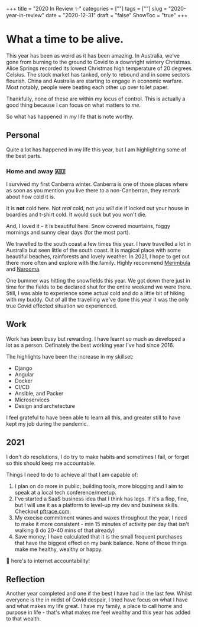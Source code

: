 
+++
title = "2020 In Review ✨"
categories = [""]
tags = [""]
slug = "2020-year-in-review"
date = "2020-12-31"
draft = "false"
ShowToc = "true"
+++

# What a time to be alive. 

This year has been as weird as it has been amazing. In Australia, we've gone from burning to the ground to Covid to a downright wintery Christmas. Alice Springs recorded its lowest Christmas high temperature of 20 degrees Celsius. The stock market has tanked, only to rebound and in some sectors flourish. China and Australia are starting to engage in economic warfare. Most notably, people were beating each other up over toilet paper.

Thankfully, none of these are within my locus of control. This is actually a good thing because I can focus on what matters to *me*.

So what has happened in *my* life that is note worthy.

## Personal

Quite a lot has happened in my life this year, but I am highlighting some of the best parts.


### Home and away 🇦🇺

I survived my first Canberra winter. Canberra is one of those places where as soon as you mention you live there to a non-Canberran, they remark about how cold it is.

It is **not** cold here. Not *real* cold, not you *will* die if locked out your house in boardies and t-shirt cold. It would suck but you won't die.

And, I loved it - it is beautiful here. Snow covered mountains, foggy mornings and sunny clear days (for the most part). 

We travelled to the south coast a few times this year. I have travelled a lot in Australia but seen little of the south coast. It is magical place with some beautiful beaches, rainforests and lovely weather. In 2021, I hope to get out there more often and explore with the family. Highly recommend [Merimbula](https://www.visitnsw.com/destinations/south-coast/merimbula-and-sapphire-coast/merimbula) and [Narooma](https://www.visitnsw.com/destinations/south-coast/batemans-bay-and-eurobodalla/narooma). 

One bummer was hitting the snowfields this year. We got down there just in time for the fields to be declared shut for the entire weekend we were there. Still, I was able to experience some actual cold and do a little bit of hiking with my buddy. Out of all the travelling we've done this year it was the only true Covid effected situation we experienced. 


## Work

Work has been busy but rewarding. I have learnt so much as developed a lot as a person. Definately the best working year I've had since 2016.

The highlights have been the increase in my skillset:

- Django 
- Angular 
- Docker
- CI/CD 
- Ansible, and Packer
- Microservices
- Design and archetecture

I feel grateful to have been able to learn all this, and greater still to have kept my job during the pandemic.

## 2021 

I don't *do* resolutions, I do try to make habits and sometimes I fail, or forget so this should keep me accountable.

Things I need to do to achieve all that I am capable of:

1. I plan on do more in public; building tools, more blogging and I aim to speak at a local tech conference/meetup. 
2. I've started a SaaS business idea that I think has legs. If it's a flop, fine, but I will use it as a platform to level-up my dev and business skills. Checkout [pftrace.com](http://pftrace.com).
3. My execise commitment wanes and waxes throughout the year, I need to make it more consistent - min 15 minutes of activity per day that isn't walking (I do 20-40 mins of that already)
4. Save money; I have calculated that it is the small frequent purchases that have the biggest effect on my bank balance. None of those things make me healthy, wealthy or happy.

🍻 here's to internet accountability!


## Reflection

Another year completed and one if the best I have had in the last few. Whilst everyone is the in midst of Covid despair, I tried have focus on what I have and what makes my life great. I have my family, a place to call home and purpose in life - that's what makes me feel wealthy and this year has added to that wealth.